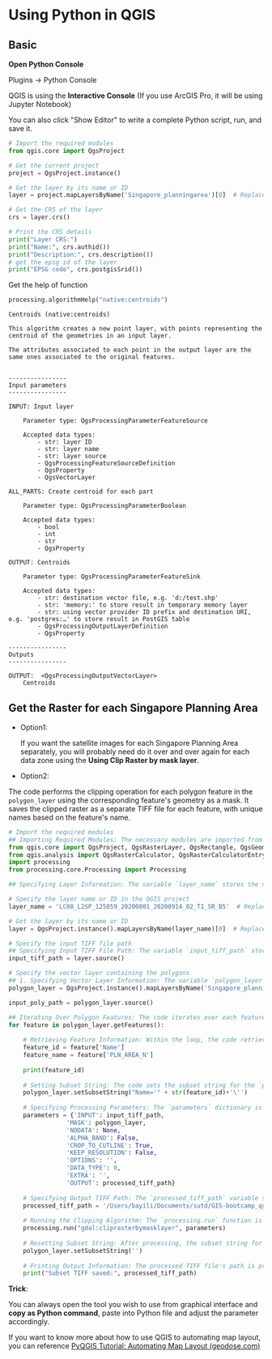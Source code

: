 # Using Python in QGIS

## Basic

**Open Python Console**

Plugins -> Python Console

QGIS is using the **Interactive Console** (If you use ArcGIS Pro, it will be using Jupyter Notebook)

You can also click "Show Editor" to write a complete Python script, run, and save it.

```python
# Import the required modules
from qgis.core import QgsProject

# Get the current project
project = QgsProject.instance()

# Get the layer by its name or ID
layer = project.mapLayersByName('Singapore_planningarea')[0]  # Replace 'YourLayerName' with the actual name of your layer

# Get the CRS of the layer
crs = layer.crs()

# Print the CRS details
print("Layer CRS:")
print("Name:", crs.authid())
print("Description:", crs.description())
# get the epsg id of the layer
print("EPSG code", crs.postgisSrid())
```

Get the help of function

```python
processing.algorithmHelp("native:centroids")
```

```
Centroids (native:centroids)

This algorithm creates a new point layer, with points representing the centroid of the geometries in an input layer.

The attributes associated to each point in the output layer are the same ones associated to the original features.


----------------
Input parameters
----------------

INPUT: Input layer

	Parameter type:	QgsProcessingParameterFeatureSource

	Accepted data types:
		- str: layer ID
		- str: layer name
		- str: layer source
		- QgsProcessingFeatureSourceDefinition
		- QgsProperty
		- QgsVectorLayer

ALL_PARTS: Create centroid for each part

	Parameter type:	QgsProcessingParameterBoolean

	Accepted data types:
		- bool
		- int
		- str
		- QgsProperty

OUTPUT: Centroids

	Parameter type:	QgsProcessingParameterFeatureSink

	Accepted data types:
		- str: destination vector file, e.g. 'd:/test.shp'
		- str: 'memory:' to store result in temporary memory layer
		- str: using vector provider ID prefix and destination URI, e.g. 'postgres:…' to store result in PostGIS table
		- QgsProcessingOutputLayerDefinition
		- QgsProperty

----------------
Outputs
----------------

OUTPUT:  <QgsProcessingOutputVectorLayer>
	Centroids
```

## Get the Raster for each Singapore Planning Area

- Option1:

  If you want the satellite images for each Singapore Planning Area separately, you will probably need do it over and over again for each data zone using the **Using Clip Raster by mask layer**.

- Option2:

The code performs the clipping operation for each polygon feature in the `polygon_layer` using the corresponding feature's geometry as a mask. It saves the clipped raster as a separate TIFF file for each feature, with unique names based on the feature's name.

```python
# Import the required modules
## Importing Required Modules: The necessary modules are imported from the QGIS library to access various functionalities related to GIS data and processing.
from qgis.core import QgsProject, QgsRasterLayer, QgsRectangle, QgsGeometry, QgsFeature, QgsVectorFileWriter
from qgis.analysis import QgsRasterCalculator, QgsRasterCalculatorEntry
import processing
from processing.core.Processing import Processing

## Specifying Layer Information: The variable `layer_name` stores the name or ID of the raster layer in the QGIS project. The `layer` variable retrieves the actual layer using the provided name or ID by accessing the `QgsProject` instance.

# Specify the layer name or ID in the QGIS project
layer_name = 'LC08_L2SP_125059_20200801_20200914_02_T1_SR_B5'  # Replace 'YourLayerName' with the actual name or ID of your layer

# Get the layer by its name or ID
layer = QgsProject.instance().mapLayersByName(layer_name)[0]  # Replace 'YourLayerName' with the actual name or ID of your layer

# Specify the input TIFF file path
## Specifying Input TIFF File Path: The variable `input_tiff_path` stores the source path of the input TIFF file associated with the `layer`.
input_tiff_path = layer.source()

# Specify the vector layer containing the polygons
## 1. Specifying Vector Layer Information: The variable `polygon_layer` stores the name or ID of the vector layer containing the polygons. The `input_poly_path` variable retrieves the source path of the vector layer using the provided name or ID.
polygon_layer = QgsProject.instance().mapLayersByName('Singapore_planningarea')[0]  # Replace 'YourPolygonLayerName' with the actual name of your polygon layer

input_poly_path = polygon_layer.source()

## Iterating Over Polygon Features: The code iterates over each feature (polygon) in the `polygon_layer` using a loop.
for feature in polygon_layer.getFeatures():
    
    # Retrieving Feature Information: Within the loop, the code retrieves the feature's ID and name using the keys `'Name'` and `'PLN_AREA_N'`, respectively. These values are stored in the variables `feature_id` and `feature_name`.
    feature_id = feature['Name']  
    feature_name = feature['PLN_AREA_N']
    
    print(feature_id)
    
    # Setting Subset String: The code sets the subset string for the `polygon_layer` using the `setSubsetString` method. It filters the features based on the condition `"Name='<feature_id>'"`, where `<feature_id>` is the ID of the current feature.
    polygon_layer.setSubsetString("Name='" + str(feature_id)+'\'')
    
    # Specifying Processing Parameters: The `parameters` dictionary is created, specifying various parameters required for the `gdal:cliprasterbymasklayer` algorithm. It includes input raster, mask layer, output path, and other optional parameters.
    parameters = {'INPUT': input_tiff_path,
                'MASK': polygon_layer, 
                'NODATA': None, 
                'ALPHA_BAND': False, 
                'CROP_TO_CUTLINE': True, 
                'KEEP_RESOLUTION': False, 
                'OPTIONS': '', 
                'DATA_TYPE': 0, 
                'EXTRA': '', 
                'OUTPUT': processed_tiff_path}
    
    # Specifying Output TIFF Path: The `processed_tiff_path` variable stores the output path for the processed TIFF file. It is formatted using the `feature_name` variable to create a unique output file name based on the current feature.
    processed_tiff_path = '/Users/bayili/Documents/sutd/GIS-bootcamp_qgisfiles/outputs/ndvi_by_zone/output_{}.tif'.format(feature_name)  # Replace 'path/to/your/output' with the desired output directory
    
    # Running the Clipping Algorithm: The `processing.run` function is called to execute the `gdal:cliprasterbymasklayer` algorithm with the specified `parameters`. This algorithm clips the input raster using the mask layer and saves the result as the processed TIFF file.
    processing.run("gdal:cliprasterbymasklayer", parameters)
    
    # Resetting Subset String: After processing, the subset string for the `polygon_layer` is reset by setting it to an empty string.
    polygon_layer.setSubsetString('')
    
    # Printing Output Information: The processed TIFF file's path is printed as a confirmation, indicating that the subset TIFF has been successfully saved.
    print("Subset TIFF saved:", processed_tiff_path)
```

**Trick**:

You can always open the tool you wish to use from graphical interface and **copy as Python command**, paste into Python file and adjust the parameter accordingly.

If you want to know more about how to use QGIS to automating map layout, you can reference [PyQGIS Tutorial: Automating Map Layout (geodose.com)](https://www.geodose.com/2022/02/pyqgis-tutorial-automating-map-layout.html)